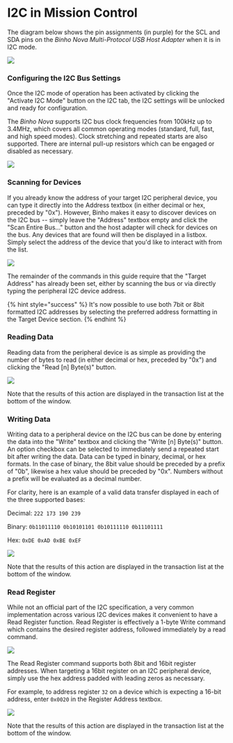 # I2C in Mission Control

The diagram below shows the pin assignments (in purple) for the SCL and SDA pins on the _Binho Nova Multi-Protocol USB Host Adapter_ when it is in I2C mode.

![](../../.gitbook/assets/20200619\_novaPinout.png)

### Configuring the I2C Bus Settings

Once the I2C mode of operation has been activated by clicking the "Activate I2C Mode" button on the I2C tab, the I2C settings will be unlocked and ready for configuration.

The _Binho Nova_ supports I2C bus clock frequencies from 100kHz up to 3.4MHz, which covers all common operating modes (standard, full, fast, and high speed modes). Clock stretching and repeated starts are also supported. There are internal pull-up resistors which can be engaged or disabled as necessary.

![](../../.gitbook/assets/activate-i2c.gif)

### Scanning for Devices

If you already know the address of your target I2C peripheral device, you can type it directly into the Address textbox (in either decimal or hex, preceded by "0x"). However, Binho makes it easy to discover devices on the I2C bus -- simply leave the "Address" textbox empty and click the "Scan Entire Bus..." button and the host adapter will check for devices on the bus. Any devices that are found will then be displayed in a listbox. Simply select the address of the device that you'd like to interact with from the list.

![](../../.gitbook/assets/scan-i2c.gif)

The remainder of the commands in this guide require that the "Target Address" has already been set, either by scanning the bus or via directly typing the peripheral I2C device address.

{% hint style="success" %}
It's now possible to use both 7bit or 8bit formatted I2C addresses by selecting the preferred address formatting in the Target Device section.
{% endhint %}

### Reading Data

Reading data from the peripheral device is as simple as providing the number of bytes to read (in either decimal or hex, preceded by "0x") and clicking the "Read \[n] Byte(s)" button.

![](../../.gitbook/assets/read-i2c.gif)

Note that the results of this action are displayed in the transaction list at the bottom of the window.

### Writing Data

Writing data to a peripheral device on the I2C bus can be done by entering the data into the "Write" textbox and clicking the "Write \[n] Byte(s)" button. An option checkbox can be selected to immediately send a repeated start bit after writing the data. Data can be typed in binary, decimal, or hex formats. In the case of binary, the 8bit value should be preceded by a prefix of "0b", likewise a hex value should be preceded by "0x". Numbers without a prefix will be evaluated as a decimal number.

For clarity, here is an example of a valid data transfer displayed in each of the three supported bases:

Decimal: `222 173 190 239`

Binary: `0b11011110 0b10101101 0b10111110 0b11101111`

Hex: `0xDE 0xAD 0xBE 0xEF`

![](../../.gitbook/assets/write-i2c.gif)

Note that the results of this action are displayed in the transaction list at the bottom of the window.

### Read Register

While not an official part of the I2C specification, a very common implementation across various I2C devices makes it convenient to have a Read Register function. Read Register is effectively a 1-byte Write command which contains the desired register address, followed immediately by a read command.

![](../../.gitbook/assets/read-register-i2c.gif)

The Read Register command supports both 8bit and 16bit register addresses. When targeting a 16bit register on an I2C peripheral device, simply use the hex address padded with leading zeros as necessary.

For example, to address register `32` on a device which is expecting a 16-bit address, enter `0x0020` in the Register Address textbox.

![](../../.gitbook/assets/read-register-16.gif)

Note that the results of this action are displayed in the transaction list at the bottom of the window.
